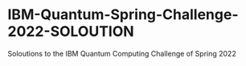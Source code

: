 # IBM-Quantum-Spring-Challenge-2022-SOLOUTION
Soloutions to the IBM Quantum Computing Challenge of Spring 2022
